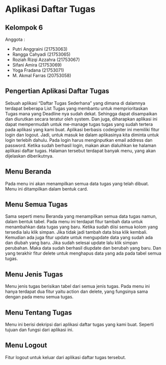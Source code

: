 # Aplikasi Daftar Tugas
## Kelompok 6
Anggota :

- Putri Anggraini (21753063)
- Rangga Cahyadi	(21753065)
- Roziah Rizqi Azzahra (21753067)
- Sifani Amira (21753069)
- Yoga Fradana (21753071)
- M. Akmal Farras (20753058)

## Pengertian Aplikasi Daftar Tugas
Sebuah aplikasi “Daftar Tugas Sederhana” yang dimana di dalamnya terdapat beberapa List Tugas yang
membantu untuk memprioritaskan Tugas mana yang Deadline nya sudah dekat. Sehingga dapat disampaikan
dan diurutkan secara teratur oleh system. Dan juga, diharapkan aplikasi ini dapat mempermudah untuk
me-manage tugas tugas yang sudah tertera pada aplikasi yang kami buat. Aplikasi berbasis codeigniter
ini memiliki fitur login dan logout. Jadi, untuk masuk ke dalam aplikasinya kita diminta untuk login
terlebih dahulu. Pada login harus menginputkan email address dan password. Ketika sudah berhasil login,
makan akan dialuihkan ke halaman aplikasi daftar tugas. Halaman tersebut terdapat banyak menu, yang akan 
dijelaskan diberikutnya. 

## Menu Beranda
Pada menu ini akan menampilkan semua data tugas yang telah dibuat. Menu ini ditampilkan dalam bentuk card.
 
## Menu Semua Tugas
Sama seperti menu Beranda yang menampilkan semua data tugas namun, dalam bentuk tabel. Pada menu ini terdapat
fitur tambah data untuk menambahkan data tugas yang baru. Ketika sudah diisi semua kolom yang tersedia lalu
klik simpan. Jika tidak jadi tambah data bisa klik kembali. Kemudian ada juga fitur update untuk mengupdate
data yang sudah ada dan diubah yang baru. Jika sudah selesai update lalu klik simpan perubahan. Maka data sudah
berhasil diupdate dan berubah yang baru. Dan yang terakhir fitur delete untuk menghapus data yang ada pada 
tabel semua tugas.

## Menu Jenis Tugas
Menu jenis tugas berisikan tabel dari semua jenis tugas. Pada menu ini hanya terdapat dua fitur yaitu action dan delete, yang fungsinya sama dengan pada menu semua tugas.

## Menu Tentang Tugas
Menu ini berisi dekripsi dari aplikasi daftar tugas yang kami buat. Seperti tujuan dan fungsi dari aplikasi ini.

## Menu Logout
Fitur logout untuk keluar dari aplikasi daftar tugas tersebut.
